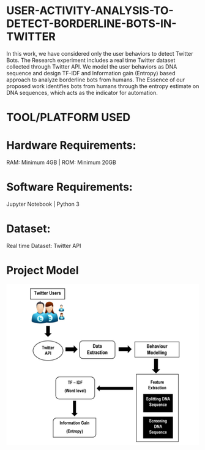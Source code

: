 # USER-ACTIVITY-ANALYSIS-TO-DETECT-BORDERLINE-BOTS-IN-TWITTER
  In this work, we have considered only the user behaviors to detect Twitter Bots. The Research experiment includes a real time Twitter dataset collected through Twitter API. We model the user behaviors as DNA sequence and design TF-IDF and Information gain (Entropy) based approach to analyze borderline bots from humans. The Essence of our proposed work identifies bots from humans through the entropy estimate on DNA sequences, which acts as the indicator for automation.
  
  
# TOOL/PLATFORM USED
# Hardware Requirements:
  RAM: Minimum 4GB | 
  ROM: Minimum 20GB
# Software Requirements:
  Jupyter Notebook | 
  Python 3
# Dataset:
  Real time Dataset: Twitter API
  
# Project Model

  ![alt text](https://github.com/PrawinDS/USER-ACTIVITY-ANALYSIS-TO-DETECT-BORDERLINE-BOTS-IN-TWITTER/blob/main/Project/project%20model.jpg)
